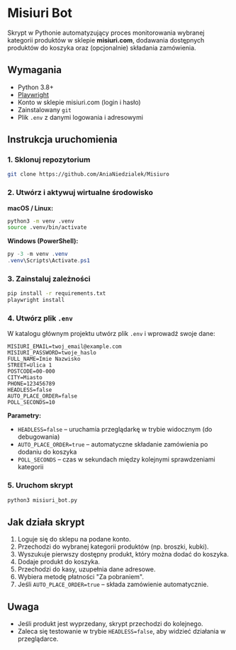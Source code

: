 # Misiuri Bot

Skrypt w Pythonie automatyzujący proces monitorowania wybranej kategorii produktów w sklepie **misiuri.com**, 
dodawania dostępnych produktów do koszyka oraz (opcjonalnie) składania zamówienia.

## Wymagania

- Python 3.8+
- [Playwright](https://playwright.dev/python/)
- Konto w sklepie misiuri.com (login i hasło)
- Zainstalowany `git`
- Plik `.env` z danymi logowania i adresowymi

## Instrukcja uruchomienia

### 1. Sklonuj repozytorium
```bash
git clone https://github.com/AniaNiedzialek/Misiuro
```

### 2. Utwórz i aktywuj wirtualne środowisko

**macOS / Linux:**
```bash
python3 -m venv .venv
source .venv/bin/activate
```

**Windows (PowerShell):**
```powershell
py -3 -m venv .venv
.venv\Scripts\Activate.ps1
```

### 3. Zainstaluj zależności
```bash
pip install -r requirements.txt
playwright install
```

### 4. Utwórz plik `.env`
W katalogu głównym projektu utwórz plik `.env` i wprowadź swoje dane:
```env
MISIURI_EMAIL=twoj_email@example.com
MISIURI_PASSWORD=twoje_haslo
FULL_NAME=Imie Nazwisko
STREET=Ulica 1
POSTCODE=00-000
CITY=Miasto
PHONE=123456789
HEADLESS=false
AUTO_PLACE_ORDER=false
POLL_SECONDS=10
```

**Parametry:**
- `HEADLESS=false` – uruchamia przeglądarkę w trybie widocznym (do debugowania)
- `AUTO_PLACE_ORDER=true` – automatyczne składanie zamówienia po dodaniu do koszyka
- `POLL_SECONDS` – czas w sekundach między kolejnymi sprawdzeniami kategorii

### 5. Uruchom skrypt
```bash
python3 misiuri_bot.py
```

## Jak działa skrypt
1. Loguje się do sklepu na podane konto.
2. Przechodzi do wybranej kategorii produktów (np. broszki, kubki).
3. Wyszukuje pierwszy dostępny produkt, który można dodać do koszyka.
4. Dodaje produkt do koszyka.
5. Przechodzi do kasy, uzupełnia dane adresowe.
6. Wybiera metodę płatności "Za pobraniem".
7. Jeśli `AUTO_PLACE_ORDER=true` – składa zamówienie automatycznie.

## Uwaga
- Jeśli produkt jest wyprzedany, skrypt przechodzi do kolejnego.
- Zaleca się testowanie w trybie `HEADLESS=false`, aby widzieć działania w przeglądarce.

